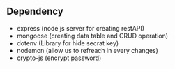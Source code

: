 ## Dependency

- express (node js server for creating restAPI)
- mongoose (creating data table and CRUD operation)
- dotenv (Library for hide secrat key)
- nodemon (allow us to refreach in every changes)
- crypto-js (encrypt password)
